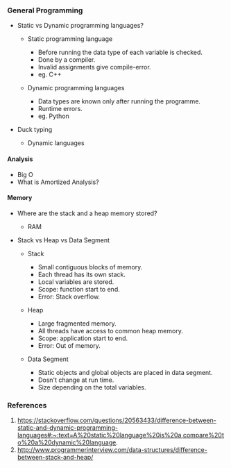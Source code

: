 ### General Programming

* Static vs Dynamic programming languages?
    * Static programming language
      * Before running the data type of each variable is checked.
      * Done by a compiler.
      * Invalid assignments give compile-error.
      * eg. C++

    * Dynamic programming languages
      * Data types are known only after running the programme.
      * Runtime errors.
      * eg. Python

* Duck typing
    * Dynamic languages 

#### Analysis
* Big O
* What is Amortized Analysis?

#### Memory 

* Where are the stack and a heap memory stored?
   * RAM 

* Stack vs Heap vs Data Segment
   * Stack 
      * Small contiguous blocks of memory.
      * Each thread has its own stack.
      * Local variables are stored.
      * Scope: function start to end.
      * Error: Stack overflow.

   * Heap
      * Large fragmented memory. 
      * All threads have access to common heap memory.
      * Scope: application start to end.
      * Error: Out of memory.
   
   * Data Segment
      * Static objects and global objects are placed in data segment.
      * Dosn't change at run time.
      * Size depending on the total variables. 


### References
1. https://stackoverflow.com/questions/20563433/difference-between-static-and-dynamic-programming-languages#:~:text=A%20static%20language%20is%20a,compare%20to%20a%20dynamic%20language.
2. http://www.programmerinterview.com/data-structures/difference-between-stack-and-heap/
